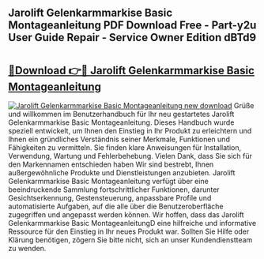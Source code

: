 ## Jarolift Gelenkarmmarkise Basic Montageanleitung PDF Download Free - Part-y2u User Guide Repair - Service Owner Edition dBTd9

# <h2><a href="http://df7xqg.blite.top/?on=Jarolift+Gelenkarmmarkise+Basic+Montageanleitung">🔗Download 👉🔴 Jarolift Gelenkarmmarkise Basic Montageanleitung</a></h2>

[![Jarolift Gelenkarmmarkise Basic Montageanleitung new download](https://i.imgur.com/lujVjoI.png)](http://df7xqg.blite.top/?on=Jarolift+Gelenkarmmarkise+Basic+Montageanleitung)
Grüße und willkommen im Benutzerhandbuch für Ihr neu gestartetes Jarolift Gelenkarmmarkise Basic Montageanleitung. Dieses Handbuch wurde speziell entwickelt, um Ihnen den Einstieg in Ihr Produkt zu erleichtern und Ihnen ein gründliches Verständnis seiner Merkmale, Funktionen und Fähigkeiten zu vermitteln. Sie finden klare Anweisungen für Installation, Verwendung, Wartung und Fehlerbehebung. Vielen Dank, dass Sie sich für den Markennamen entschieden haben Wir sind bestrebt, Ihnen außergewöhnliche Produkte und Dienstleistungen anzubieten. Jarolift Gelenkarmmarkise Basic Montageanleitung verfügt über eine beeindruckende Sammlung fortschrittlicher Funktionen, darunter Gesichtserkennung, Gestensteuerung, anpassbare Profile und automatisierte Aufgaben, auf die alle über die Benutzeroberfläche zugegriffen und angepasst werden können. Wir hoffen, dass das Jarolift Gelenkarmmarkise Basic MontageanleitungD eine hilfreiche und informative Ressource für den Einstieg in Ihr neues Produkt war. Sollten Sie Hilfe oder Klärung benötigen, zögern Sie bitte nicht, sich an unser Kundendienstteam zu wenden.
